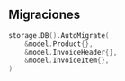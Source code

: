 ## Migraciones

```go
storage.DB().AutoMigrate(
    &model.Product{},
    &model.InvoiceHeader{},
    &model.InvoiceItem{},
)
```

